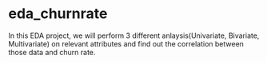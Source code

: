 # eda_churnrate
In this EDA project, we will perform 3 different anlaysis(Univariate, Bivariate, Multivariate) on relevant attributes and find out the correlation between those data and churn rate.
